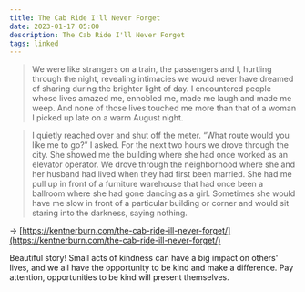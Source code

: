 ```yaml
---
title: The Cab Ride I'll Never Forget
date: 2023-01-17 05:00
description: The Cab Ride I'll Never Forget
tags: linked
---
```


> We were like strangers on a train, the passengers and I, hurtling through the night, revealing intimacies we would never have dreamed of sharing during the brighter light of day. I encountered people whose lives amazed me, ennobled me, made me laugh and made me weep. And none of those lives touched me more than that of a woman I picked up late on a warm August night.

> I quietly reached over and shut off the meter. “What route would you like me to go?” I asked. For the next two hours we drove through the city. She showed me the building where she had once worked as an elevator operator. We drove through the neighborhood where she and her husband had lived when they had first been married. She had me pull up in front of a furniture warehouse that had once been a ballroom where she had gone dancing as a girl. Sometimes she would have me slow in front of a particular building or corner and would sit staring into the darkness, saying nothing.

→ [https://kentnerburn.com/the-cab-ride-ill-never-forget/](https://kentnerburn.com/the-cab-ride-ill-never-forget/)

Beautiful story! Small acts of kindness can have a big impact on others' lives, and we all have the opportunity to be kind and make a difference. Pay attention, opportunities to be kind will present themselves.
